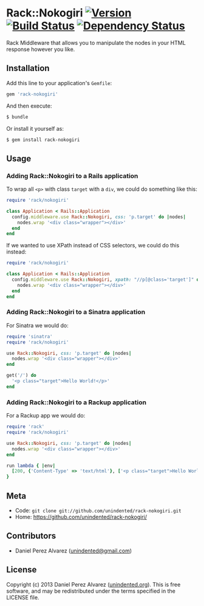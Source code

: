 # Rack::Nokogiri [![Version](https://img.shields.io/gem/v/rack-nokogiri.svg)](https://rubygems.org/gems/rack-nokogiri) [![Build Status](https://img.shields.io/travis/unindented/rack-nokogiri.svg)](http://travis-ci.org/unindented/rack-nokogiri) [![Dependency Status](https://img.shields.io/gemnasium/unindented/rack-nokogiri.svg)](https://gemnasium.com/unindented/rack-nokogiri)

Rack Middleware that allows you to manipulate the nodes in your HTML response however you like.


## Installation

Add this line to your application's `Gemfile`:

```ruby
gem 'rack-nokogiri'
```

And then execute:

```sh
$ bundle
```

Or install it yourself as:

```sh
$ gem install rack-nokogiri
```


## Usage

### Adding Rack::Nokogiri to a Rails application

To wrap all `<p>` with class `target` with a `div`, we could do something like this:

```ruby
require 'rack/nokogiri'

class Application < Rails::Application
  config.middleware.use Rack::Nokogiri, css: 'p.target' do |nodes|
    nodes.wrap '<div class="wrapper"></div>'
  end
end
```

If we wanted to use XPath instead of CSS selectors, we could do this instead:

```ruby
require 'rack/nokogiri'

class Application < Rails::Application
  config.middleware.use Rack::Nokogiri, xpath: "//p[@class='target']" do |nodes|
    nodes.wrap '<div class="wrapper"></div>'
  end
end
```

### Adding Rack::Nokogiri to a Sinatra application

For Sinatra we would do:

```ruby
require 'sinatra'
require 'rack/nokogiri'

use Rack::Nokogiri, css: 'p.target' do |nodes|
  nodes.wrap '<div class="wrapper"></div>'
end

get('/') do
  '<p class="target">Hello World!</p>'
end
```

### Adding Rack::Nokogiri to a Rackup application

For a Rackup app we would do:

```ruby
require 'rack'
require 'rack/nokogiri'

use Rack::Nokogiri, css: 'p.target' do |nodes|
  nodes.wrap '<div class="wrapper"></div>'
end

run lambda { |env|
  [200, {'Content-Type' => 'text/html'}, ['<p class="target">Hello World!</p>']]
}
```


## Meta

* Code: `git clone git://github.com/unindented/rack-nokogiri.git`
* Home: <https://github.com/unindented/rack-nokogiri/>


## Contributors

* Daniel Perez Alvarez ([unindented@gmail.com](mailto:unindented@gmail.com))


## License

Copyright (c) 2013 Daniel Perez Alvarez ([unindented.org](https://unindented.org/)). This is free software, and may be redistributed under the terms specified in the LICENSE file.
